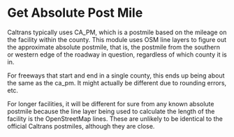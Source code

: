 # Get Absolute Post Mile

Caltrans typically uses CA_PM, which is a postmile based on the
mileage on the facility within the county.  This module uses OSM line
layers to figure out the approximate absolute postmile, that is, the
postmile from the southern or western edge of the roadway in question,
regardless of which county it is in.

For freeways that start and end in a single county, this ends up being
about the same as the ca_pm.  It might actually be different due to
rounding errors, etc.

For longer facilities, it will be different for sure from any known
absolute postmile because the line layer being used to calculate the
length of the facility is the OpenStreetMap lines.  These are unlikely
to be identical to the official Caltrans postmiles, although they are
close.
